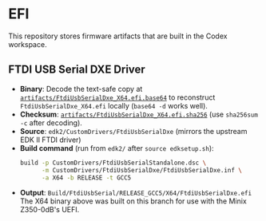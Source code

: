 # EFI

This repository stores firmware artifacts that are built in the Codex workspace.

## FTDI USB Serial DXE Driver

* **Binary**: Decode the text-safe copy at
  [`artifacts/FtdiUsbSerialDxe_X64.efi.base64`](artifacts/FtdiUsbSerialDxe_X64.efi.base64)
  to reconstruct `FtdiUsbSerialDxe_X64.efi` locally (`base64 -d` works well).
* **Checksum**: [`artifacts/FtdiUsbSerialDxe_X64.efi.sha256`](artifacts/FtdiUsbSerialDxe_X64.efi.sha256)
  (use `sha256sum -c` after decoding).
* **Source**: `edk2/CustomDrivers/FtdiUsbSerialDxe` (mirrors the upstream EDK II FTDI driver)
* **Build command** (run from `edk2/` after `source edksetup.sh`):
  ```bash
  build -p CustomDrivers/FtdiUsbSerialStandalone.dsc \
        -m CustomDrivers/FtdiUsbSerialDxe/FtdiUsbSerialDxe.inf \
        -a X64 -b RELEASE -t GCC5
  ```
* **Output**: `Build/FtdiUsbSerial/RELEASE_GCC5/X64/FtdiUsbSerialDxe.efi`
The X64 binary above was built on this branch for use with the Minix Z350-0dB's UEFI.

